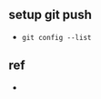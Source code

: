 

## setup git push
+ `git config --list`

## ref
+ [](https://docs.github.com/en/authentication/connecting-to-github-with-ssh)